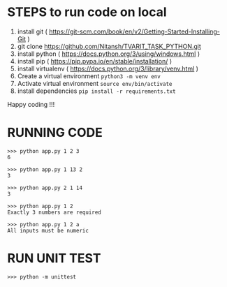 STEPS to run code on local
==========================
1. install git ( https://git-scm.com/book/en/v2/Getting-Started-Installing-Git )
2. git clone https://github.com/Nitansh/TVARIT_TASK_PYTHON.git
3. install python ( https://docs.python.org/3/using/windows.html )
4. install pip ( https://pip.pypa.io/en/stable/installation/ )
5. install virtualenv ( https://docs.python.org/3/library/venv.html )
6. Create a virtual environment
`python3 -m venv env`
7. Activate virtual environment
`source env/bin/activate`
8. install dependencies
`pip install -r requirements.txt`

Happy coding !!!


RUNNING CODE
=============
    >>> python app.py 1 2 3
    6

    >>> python app.py 1 13 2
    3

    >>> python app.py 2 1 14
    3

    >>> python app.py 1 2
    Exactly 3 numbers are required

    >>> python app.py 1 2 a
    All inputs must be numeric

RUN UNIT TEST
=============
    >>> python -m unittest